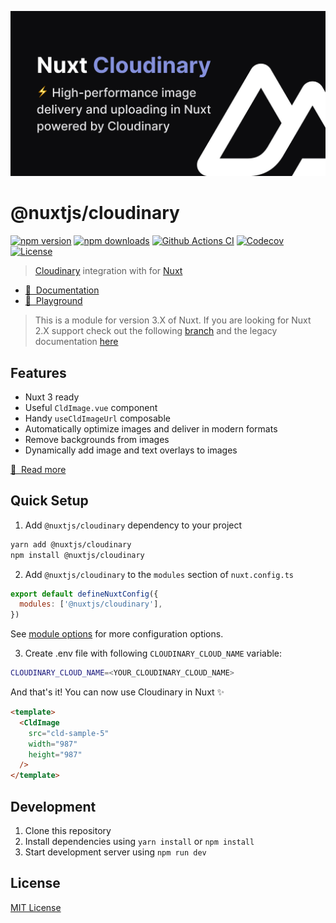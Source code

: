 [![@nuxtjs/cloudinary](./docs/public/cover.jpg)](https://cloudinary.nuxtjs.org)

# @nuxtjs/cloudinary

[![npm version][npm-version-src]][npm-version-href]
[![npm downloads][npm-downloads-src]][npm-downloads-href]
[![Github Actions CI][github-actions-ci-src]][github-actions-ci-href]
[![Codecov][codecov-src]][codecov-href]
[![License][license-src]][license-href]

> [Cloudinary](https://cloudinary.com) integration with for [Nuxt](https://nuxt.com)

- [📖 &nbsp;Documentation](https://cloudinary.nuxtjs.org)
- [👾 &nbsp;Playground](https://stackblitz.com/github/nuxt-modules/cloudinary?file=.stackblitz%2Fnuxt.config.ts)

> This is a module for version 3.X of Nuxt. If you are looking for Nuxt 2.X support check out the following [branch](https://github.com/nuxt-modules/cloudinary/tree/v1) and the legacy documentation [here](https://v1.cloudinary.nuxtjs.org)

## Features

- Nuxt 3 ready
- Useful `CldImage.vue` component
- Handy `useCldImageUrl` composable
- Automatically optimize images and deliver in modern formats
- Remove backgrounds from images
- Dynamically add image and text overlays to images

[📖 &nbsp;Read more](https://cloudinary.nuxtjs.org)

## Quick Setup

1. Add `@nuxtjs/cloudinary` dependency to your project

```bash
yarn add @nuxtjs/cloudinary 
npm install @nuxtjs/cloudinary
```

2. Add `@nuxtjs/cloudinary` to the `modules` section of `nuxt.config.ts`

```js
export default defineNuxtConfig({
  modules: ['@nuxtjs/cloudinary'],
})
```

See [module options](https://cloudinary.nuxtjs.org/options) for more configuration options.

3. Create .env file with following `CLOUDINARY_CLOUD_NAME` variable:

```bash
CLOUDINARY_CLOUD_NAME=<YOUR_CLOUDINARY_CLOUD_NAME>
```

And that's it! You can now use Cloudinary in Nuxt ✨

```html
<template>
  <CldImage
    src="cld-sample-5"
    width="987"
    height="987"
  />
</template>
```

## Development

1. Clone this repository
2. Install dependencies using `yarn install` or `npm install`
3. Start development server using `npm run dev`

## License

[MIT License](./LICENSE)

<!-- Badges -->
[npm-version-src]: https://img.shields.io/npm/v/@nuxtjs/cloudinary/latest.svg
[npm-version-href]: https://npmjs.com/package/@nuxtjs/cloudinary

[npm-downloads-src]: https://img.shields.io/npm/dt/@nuxtjs/cloudinary.svg
[npm-downloads-href]: https://npmjs.com/package/@nuxtjs/cloudinary

[github-actions-ci-src]: https://github.com/nuxt-modules/cloudinary/workflows/ci/badge.svg
[github-actions-ci-href]: https://github.com/nuxt-modules/cloudinary/actions?query=workflow%3Aci

[codecov-src]: https://img.shields.io/codecov/c/github/nuxt-modules/cloudinary.svg
[codecov-href]: https://codecov.io/gh/nuxt-modules/cloudinary

[license-src]: https://img.shields.io/npm/l/@nuxtjs/cloudinary.svg
[license-href]: https://npmjs.com/package/@nuxtjs/cloudinary
